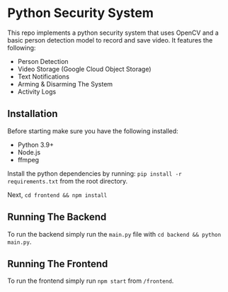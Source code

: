 # Python Security System

This repo implements a python security system that uses OpenCV and a basic person detection model to record and save video. It features the following:

- Person Detection
- Video Storage (Google Cloud Object Storage)
- Text Notifications
- Arming & Disarming The System
- Activity Logs

## Installation

Before starting make sure you have the following installed:

- Python 3.9+
- Node.js
- ffmpeg

Install the python dependencies by running: `pip install -r requirements.txt` from the root directory.

Next, `cd frontend && npm install`

## Running The Backend

To run the backend simply run the `main.py` file with `cd backend && python main.py`.

## Running The Frontend

To run the frontend simply run `npm start` from `/frontend`.

